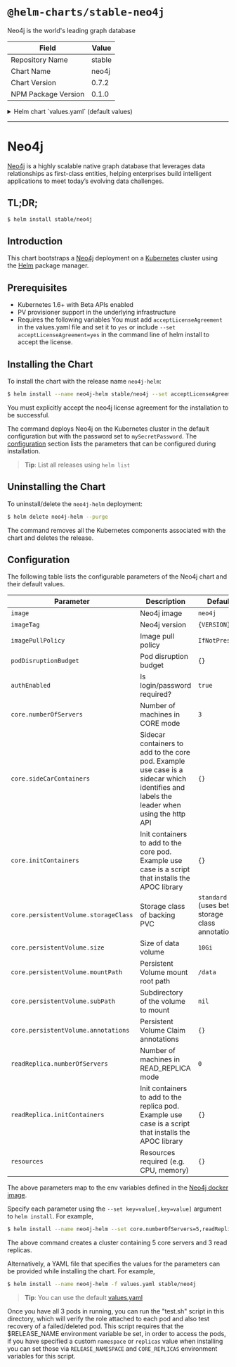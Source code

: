 # `@helm-charts/stable-neo4j`

Neo4j is the world's leading graph database

| Field               | Value  |
| ------------------- | ------ |
| Repository Name     | stable |
| Chart Name          | neo4j  |
| Chart Version       | 0.7.2  |
| NPM Package Version | 0.1.0  |

<details>

<summary>Helm chart `values.yaml` (default values)</summary>

```yaml
# Default values for Neo4j.
# This is a YAML-formatted file.
# Declare name/value pairs to be passed into your templates.
# name: value

name: 'neo4j'

# Specs for the Neo4j docker image
image: 'neo4j'
imageTag: '3.3.4-enterprise'
imagePullPolicy: 'IfNotPresent'
# imagePullSecret: registry-secret
acceptLicenseAgreement: 'no'
podDisruptionBudget:
  {}
  # minAvailable: 2
  # maxUnavailable: 1

# Use password authentication
authEnabled: true

## Specify password for neo4j user
## Defaults to a random 10-character alphanumeric string if not set and authEnabled is true
# neo4jPassword:

# Specs for the images used for running tests against the Helm package
testImage: 'markhneedham/k8s-kubectl'
testImageTag: 'master'

# Cores
core:
  numberOfServers: 3
  persistentVolume:
    ## core server data Persistent Volume mount root path
    ##
    mountPath: /data

    ## core server data Persistent Volume size
    ##
    size: 10Gi

    ## core server data Persistent Volume Storage Class
    ## If defined, storageClassName: <storageClass>
    ## If set to "-", storageClassName: "", which disables dynamic provisioning
    ## If undefined (the default) or set to null, no storageClassName spec is
    ##   set, choosing the default provisioner.  (gp2 on AWS, standard on
    ##   GKE, AWS & OpenStack)
    ## storageClass: "-"
    ## Subdirectory of core server data Persistent Volume to mount
    ## Useful if the volume's root directory is not empty
    ##
    ## subPath: ""

  ## Pass extra environment variables to the Neo4j container.
  ##
  # extraVars:
  # - name: EXTRA_VAR_1
  #   value: extra-var-value-1
  # - name: EXTRA_VAR_2
  #   value: extra-var-value-2

  sidecarContainers: []
  ## Additional containers to be added to the Neo4j core pod.
  #  - name: my-sidecar
  #    image: nginx:latest

  initContainers: []
  ## init containers to run before the Neo4j core pod e.g. to install plugins
  # - name: init-plugins
  #   image: "appropriate/curl:latest"
  #   imagePullPolicy: "IfNotPresent"
  #   volumeMounts:
  #   - name: plugins
  #     mountPath: /plugins
  #   command:
  #     - "/bin/sh"
  #     - "-c"
  #     - |
  #       curl -L https://github.com/neo4j-contrib/neo4j-apoc-procedures/releases/download/3.2.0.3/apoc-3.2.0.3-all.jar -O
  #       cp apoc-3.2.0.3-all.jar /plugins/

# Read Replicas
readReplica:
  numberOfServers: 0
  ## Pass extra environment variables to the Neo4j container.
  ##
  # extraVars:
  # - name: EXTRA_VAR_1
  #   value: extra-var-value-1
  # - name: EXTRA_VAR_2
  #   value: extra-var-value-2

  sidecarContainers: []
  ## Additional containers to be added to the Neo4j replica pod.
  #  - name: my-sidecar
  #    image: nginx:latest

  initContainers: []
  ## init containers to run before the Neo4j replica pod e.g. to install plugins
  # - name: init-plugins
  #   image: "appropriate/curl:latest"
  #   imagePullPolicy: "IfNotPresent"
  #   volumeMounts:
  #   - name: plugins
  #     mountPath: /plugins
  #   command:
  #     - "/bin/sh"
  #     - "-c"
  #     - |
  #       curl -L https://github.com/neo4j-contrib/neo4j-apoc-procedures/releases/download/3.2.0.3/apoc-3.2.0.3-all.jar -O
  #       cp apoc-3.2.0.3-all.jar /plugins/

resources: {}
# limits:
#   cpu: 100m
#   memory: 512Mi
# requests:
#   cpu: 100m
#   memory: 512Mi
```

</details>

---

# Neo4j

[Neo4j](https://neo4j.com/) is a highly scalable native graph database that
leverages data relationships as first-class entities, helping enterprises build
intelligent applications to meet today’s evolving data challenges.

## TL;DR;

```bash
$ helm install stable/neo4j
```

## Introduction

This chart bootstraps a [Neo4j](https://github.com/neo4j/docker-neo4j)
deployment on a [Kubernetes](http://kubernetes.io) cluster using the
[Helm](https://helm.sh) package manager.

## Prerequisites

- Kubernetes 1.6+ with Beta APIs enabled
- PV provisioner support in the underlying infrastructure
- Requires the following variables
  You must add `acceptLicenseAgreement` in the values.yaml file and set it to `yes` or include `--set acceptLicenseAgreement=yes` in the command line of helm install to accept the license.

## Installing the Chart

To install the chart with the release name `neo4j-helm`:

```bash
$ helm install --name neo4j-helm stable/neo4j --set acceptLicenseAgreement=yes --set neo4jPassword=mySecretPassword
```

You must explicitly accept the neo4j license agreement for the installation to be successful.

The command deploys Neo4j on the Kubernetes cluster in the default configuration
but with the password set to `mySecretPassword`. The
[configuration](#configuration) section lists the parameters that can be
configured during installation.

> **Tip**: List all releases using `helm list`

## Uninstalling the Chart

To uninstall/delete the `neo4j-helm` deployment:

```bash
$ helm delete neo4j-helm --purge
```

The command removes all the Kubernetes components associated with the chart and
deletes the release.

## Configuration

The following table lists the configurable parameters of the Neo4j chart and
their default values.

| Parameter                            | Description                                                                                                                             | Default                                         |
| ------------------------------------ | --------------------------------------------------------------------------------------------------------------------------------------- | ----------------------------------------------- |
| `image`                              | Neo4j image                                                                                                                             | `neo4j`                                         |
| `imageTag`                           | Neo4j version                                                                                                                           | `{VERSION}`                                     |
| `imagePullPolicy`                    | Image pull policy                                                                                                                       | `IfNotPresent`                                  |
| `podDisruptionBudget`                | Pod disruption budget                                                                                                                   | `{}`                                            |
| `authEnabled`                        | Is login/password required?                                                                                                             | `true`                                          |
| `core.numberOfServers`               | Number of machines in CORE mode                                                                                                         | `3`                                             |
| `core.sideCarContainers`             | Sidecar containers to add to the core pod. Example use case is a sidecar which identifies and labels the leader when using the http API | `{}`                                            |
| `core.initContainers`                | Init containers to add to the core pod. Example use case is a script that installs the APOC library                                     | `{}`                                            |
| `core.persistentVolume.storageClass` | Storage class of backing PVC                                                                                                            | `standard` (uses beta storage class annotation) |
| `core.persistentVolume.size`         | Size of data volume                                                                                                                     | `10Gi`                                          |
| `core.persistentVolume.mountPath`    | Persistent Volume mount root path                                                                                                       | `/data`                                         |
| `core.persistentVolume.subPath`      | Subdirectory of the volume to mount                                                                                                     | `nil`                                           |
| `core.persistentVolume.annotations`  | Persistent Volume Claim annotations                                                                                                     | `{}`                                            |
| `readReplica.numberOfServers`        | Number of machines in READ_REPLICA mode                                                                                                 | `0`                                             |
| `readReplica.initContainers`         | Init containers to add to the replica pod. Example use case is a script that installs the APOC library                                  | `{}`                                            |
| `resources`                          | Resources required (e.g. CPU, memory)                                                                                                   | `{}`                                            |

The above parameters map to the env variables defined in the
[Neo4j docker image](https://github.com/neo4j/docker-neo4j).

Specify each parameter using the `--set key=value[,key=value]` argument to `helm install`. For example,

```bash
$ helm install --name neo4j-helm --set core.numberOfServers=5,readReplica.numberOfServers=3 stable/neo4j
```

The above command creates a cluster containing 5 core servers and 3 read
replicas.

Alternatively, a YAML file that specifies the values for the parameters can be
provided while installing the chart. For example,

```bash
$ helm install --name neo4j-helm -f values.yaml stable/neo4j
```

> **Tip**: You can use the default [values.yaml](values.yaml)

Once you have all 3 pods in running, you can run the "test.sh" script in this directory, which will verify the role attached to each pod and also test recovery of a failed/deleted pod. This script requires that the \$RELEASE_NAME environment variable be set, in order to access the pods, if you have specified a custom `namespace` or `replicas` value when installing you can set those via `RELEASE_NAMESPACE` and `CORE_REPLICAS` environment variables for this script.
